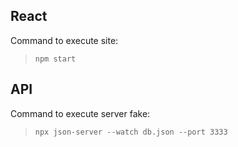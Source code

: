 ## React

Command to execute site:
> `npm start`

## API

Command to execute server fake:
> `npx json-server --watch db.json --port 3333`
